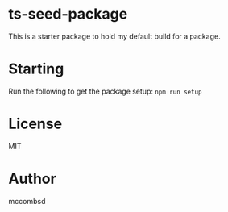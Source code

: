 # ts-seed-package
This is a starter package to hold my default build for a package.

# Starting
Run the following to get the package setup:
`npm run setup`

# License
MIT

# Author
mccombsd